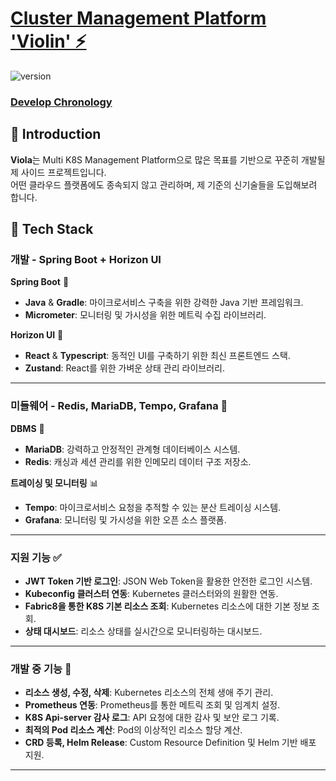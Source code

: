 # [Cluster Management Platform 'Violin' ⚡️](https://horizon-ui.com/horizon-ui-chakra-ts)
![version](https://img.shields.io/badge/version-0.0.1-blue.svg)

### [Develop Chronology](https://syyjbhjh7.notion.site/105daaf65d1280498847c9d22bf8c311?pvs=4)

## 🎉 Introduction
**Viola**는 Multi K8S Management Platform으로 많은 목표를 기반으로 꾸준히 개발될 제 사이드 프로젝트입니다.<br/>
어떤 클라우드 플랫폼에도 종속되지 않고 관리하며, 제 기준의 신기술들을 도입해보려 합니다.

## 🚀 Tech Stack 

### 개발 - **Spring Boot** + **Horizon UI**

**Spring Boot** 🌱
- **Java** & **Gradle**: 마이크로서비스 구축을 위한 강력한 Java 기반 프레임워크.
- **Micrometer**: 모니터링 및 가시성을 위한 메트릭 수집 라이브러리.

**Horizon UI** 🌟
- **React** & **Typescript**: 동적인 UI를 구축하기 위한 최신 프론트엔드 스택.
- **Zustand**: React를 위한 가벼운 상태 관리 라이브러리.

---

### 미들웨어 - **Redis**, **MariaDB**, **Tempo**, **Grafana** 🔧

**DBMS** 💾
- **MariaDB**: 강력하고 안정적인 관계형 데이터베이스 시스템.
- **Redis**: 캐싱과 세션 관리를 위한 인메모리 데이터 구조 저장소.

**트레이싱 및 모니터링** 📊
- **Tempo**: 마이크로서비스 요청을 추적할 수 있는 분산 트레이싱 시스템.
- **Grafana**: 모니터링 및 가시성을 위한 오픈 소스 플랫폼.

---

### 지원 기능 ✅
- **JWT Token 기반 로그인**: JSON Web Token을 활용한 안전한 로그인 시스템.
- **Kubeconfig 클러스터 연동**: Kubernetes 클러스터와의 원활한 연동.
- **Fabric8을 통한 K8S 기본 리소스 조회**: Kubernetes 리소스에 대한 기본 정보 조회.
- **상태 대시보드**: 리소스 상태를 실시간으로 모니터링하는 대시보드.

---

### 개발 중 기능 🔨
- **리소스 생성, 수정, 삭제**: Kubernetes 리소스의 전체 생애 주기 관리.
- **Prometheus 연동**: Prometheus를 통한 메트릭 조회 및 임계치 설정.
- **K8S Api-server 감사 로그**: API 요청에 대한 감사 및 보안 로그 기록.
- **최적의 Pod 리소스 계산**: Pod의 이상적인 리소스 할당 계산.
- **CRD 등록, Helm Release**: Custom Resource Definition 및 Helm 기반 배포 지원.

---

